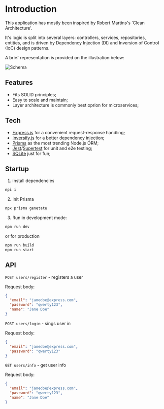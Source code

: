 # Introduction

This application has mostly been inspired by Robert Martins's 'Clean Architecture'.

It's logic is split into several layers: controllers, services, repositories, entities, and is driven by Dependency Injection (DI) and Inversion of Control (IoC) design patterns.

A brief representation is provided on the illustration below:

![Schema](https://sun9-33.userapi.com/impg/PPFG-gwdOjVJY-bRMKtwNotg_FvGp7QFw9cDAw/N7ev7_si3rw.jpg?size=1223x802&quality=95&sign=389d7e24053fb0f8474e992b466a656e&type=album)

## Features
- Fits SOLID principles;
- Easy to scale and maintain;
- Layer architecture is commonly best oprion for microservices;

## Tech
- [Express.js](https://github.com/expressjs/express) for a convenient request-response handling;
- [Inversify.js](https://inversify.io/) for a better dependency injection;
- [Prisma](https://www.prisma.io/) as the most trending Node.js ORM;
- [Jest](https://jestjs.io/)/[Supertest](https://github.com/ladjs/supertest) for unit and e2e testing;
- [SQLite](https://www.sqlite.org) just for fun;

## Startup

1. install dependencies
```bash
npi i
```

2. Init Prisma
```bash
npx prisma genetate
```

3. Run in development mode:
```bash
npm run dev
```

or for production
```bash
npm run build
npm run start
```

## API

`POST users/register` - registers a user

Request body:
```json
{
  "email": "janedoe@express.com",
  "password": "qwerty123",
  "name": "Jane Doe"
}
```

`POST users/login` - sings user in

Request body:
```json
{
  "email": "janedoe@express.com",
  "password": "qwerty123"
}
```

`GET users/info` - get user info

Request body:
```json
{
  "email": "janedoe@express.com",
  "password": "qwerty123",
  "name": "Jane Doe"
}
```